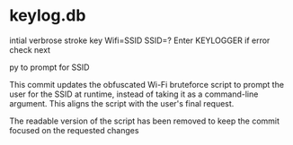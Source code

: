 # keylog.db
intial verbrose stroke key Wifi=SSID
SSID=?
Enter KEYLOGGER
if error check next

py to prompt for SSID

This commit updates the obfuscated Wi-Fi bruteforce script to prompt the user for the SSID at runtime, instead of taking it as a command-line argument. This aligns the script with the user's final request.

The readable version of the script has been removed to keep the commit focused on the requested changes
